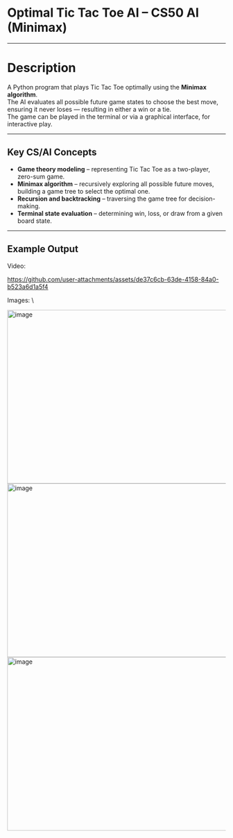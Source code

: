 
# Optimal Tic Tac Toe AI – CS50 AI (Minimax)

---

# Description  
A Python program that plays Tic Tac Toe optimally using the **Minimax algorithm**.  
The AI evaluates all possible future game states to choose the best move, ensuring it never loses — resulting in either a win or a tie.  
The game can be played in the terminal or via a graphical interface, for interactive play.

---

## **Key CS/AI Concepts**
- **Game theory modeling** – representing Tic Tac Toe as a two-player, zero-sum game.  
- **Minimax algorithm** – recursively exploring all possible future moves, building a game tree to select the optimal one.  
- **Recursion and backtracking** – traversing the game tree for decision-making.  
- **Terminal state evaluation** – determining win, loss, or draw from a given board state.  

---

## **Example Output**

Video:

https://github.com/user-attachments/assets/de37c6cb-63de-4158-84a0-b523a6d1a5f4


Images: \

<img width="600" height="400" alt="image" src="https://github.com/user-attachments/assets/78ec4384-9afb-4e11-8eb0-82cd4647b92c" />

<img width="600" height="400" alt="image" src="https://github.com/user-attachments/assets/d9893b68-9b0b-41d1-9e4f-857ca4086ca2" />

<img width="600" height="400" alt="image" src="https://github.com/user-attachments/assets/4ec036dc-d070-4f58-9b2c-ec04a2e56743" />





